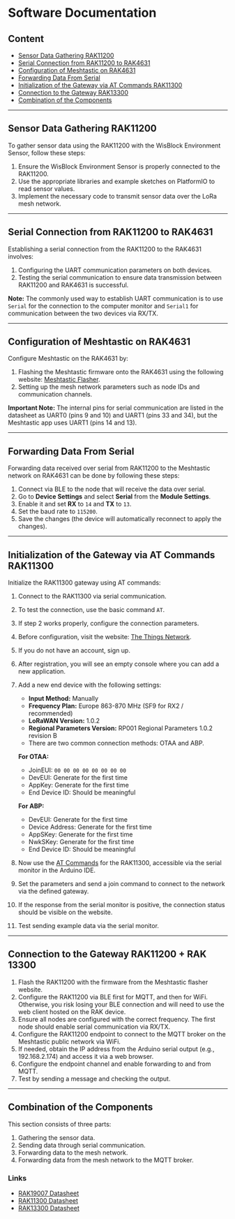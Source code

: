 # Software Documentation

## Content

- [Sensor Data Gathering RAK11200](#sensor-data-gathering-rak11200)
- [Serial Connection from RAK11200 to RAK4631](#serial-connection-from-rak11200-to-rak4631)
- [Configuration of Meshtastic on RAK4631](#configuration-of-meshtastic-on-rak4631)
- [Forwarding Data From Serial](#forwarding-data-from-serial)
- [Initialization of the Gateway via AT Commands RAK11300](#initialization-of-the-gateway-via-at-commands-rak11300)
- [Connection to the Gateway RAK13300](#connection-to-the-gateway-rak13300)
- [Combination of the Components](#combination-of-the-components)

---

## Sensor Data Gathering RAK11200

To gather sensor data using the RAK11200 with the WisBlock Environment Sensor, follow these steps:

1. Ensure the WisBlock Environment Sensor is properly connected to the RAK11200.
2. Use the appropriate libraries and example sketches on PlatformIO to read sensor values.
3. Implement the necessary code to transmit sensor data over the LoRa mesh network.

---

## Serial Connection from RAK11200 to RAK4631

Establishing a serial connection from the RAK11200 to the RAK4631 involves:

1. Configuring the UART communication parameters on both devices.
2. Testing the serial communication to ensure data transmission between RAK11200 and RAK4631 is successful.

**Note:** The commonly used way to establish UART communication is to use `Serial` for the connection to the computer monitor and `Serial1` for communication between the two devices via RX/TX.

---

## Configuration of Meshtastic on RAK4631

Configure Meshtastic on the RAK4631 by:

1. Flashing the Meshtastic firmware onto the RAK4631 using the following website: [Meshtastic Flasher](https://flasher.meshtastic.org/).
2. Setting up the mesh network parameters such as node IDs and communication channels.

**Important Note:** The internal pins for serial communication are listed in the datasheet as UART0 (pins 9 and 10) and UART1 (pins 33 and 34), but the Meshtastic app uses UART1 (pins 14 and 13).

---

## Forwarding Data From Serial

Forwarding data received over serial from RAK11200 to the Meshtastic network on RAK4631 can be done by following these steps:

1. Connect via BLE to the node that will receive the data over serial.
2. Go to **Device Settings** and select **Serial** from the **Module Settings**.
3. Enable it and set **RX** to `14` and **TX** to `13`.
4. Set the baud rate to `115200`.
5. Save the changes (the device will automatically reconnect to apply the changes).

---

## Initialization of the Gateway via AT Commands RAK11300

Initialize the RAK11300 gateway using AT commands:

1. Connect to the RAK11300 via serial communication.
2. To test the connection, use the basic command `AT`.
3. If step 2 works properly, configure the connection parameters.
4. Before configuration, visit the website: [The Things Network](https://eu1.cloud.thethings.network).
5. If you do not have an account, sign up.
6. After registration, you will see an empty console where you can add a new application.
7. Add a new end device with the following settings:
   - **Input Method:** Manually
   - **Frequency Plan:** Europe 863-870 MHz (SF9 for RX2 / recommended)
   - **LoRaWAN Version:** 1.0.2
   - **Regional Parameters Version:** RP001 Regional Parameters 1.0.2 revision B
   - There are two common connection methods: OTAA and ABP.

   **For OTAA:**
   - JoinEUI: `00 00 00 00 00 00 00 00`
   - DevEUI: Generate for the first time
   - AppKey: Generate for the first time
   - End Device ID: Should be meaningful

   **For ABP:**
   - DevEUI: Generate for the first time
   - Device Address: Generate for the first time
   - AppSKey: Generate for the first time
   - NwkSKey: Generate for the first time
   - End Device ID: Should be meaningful

8. Now use the [AT Commands](https://docs.rakwireless.com/product-categories/wisduo/rak11300-module/at-command-manual/#atr) for the RAK11300, accessible via the serial monitor in the Arduino IDE.
10. Set the parameters and send a join command to connect to the network via the defined gateway.
11. If the response from the serial monitor is positive, the connection status should be visible on the website.
12. Test sending example data via the serial monitor.

---

## Connection to the Gateway RAK11200 + RAK 13300

1. Flash the RAK11200 with the firmware from the Meshtastic flasher website.
2. Configure the RAK11200 via BLE first for MQTT, and then for WiFi. Otherwise, you risk losing your BLE connection and will need to use the web client hosted on the RAK device.
3. Ensure all nodes are configured with the correct frequency. The first node should enable serial communication via RX/TX.
4. Configure the RAK11200 endpoint to connect to the MQTT broker on the Meshtastic public network via WiFi.
5. If needed, obtain the IP address from the Arduino serial output (e.g., 192.168.2.174) and access it via a web browser.
6. Configure the endpoint channel and enable forwarding to and from MQTT.
7. Test by sending a message and checking the output.

---

## Combination of the Components

This section consists of three parts:

1. Gathering the sensor data.
2. Sending data through serial communication.
3. Forwarding data to the mesh network.
4. Forwarding data from the mesh network to the MQTT broker.




### Links

- [RAK19007 Datasheet](https://docs.rakwireless.com/product-categories/wisblock/rak19007/datasheet/)
- [RAK11300 Datasheet](https://docs.rakwireless.com/product-categories/wisduo/rak11300-module/datasheet/)
- [RAK13300 Datasheet](https://docs.rakwireless.com/product-categories/wisblock/rak13300/datasheet/)
